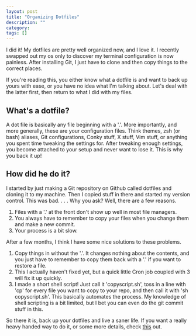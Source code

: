```yaml
---
layout: post
title: "Organizing Dotfiles"
description: ""
category: 
tags: []
---
```


I did it!  My dotfiles are pretty well organized now, and I love it.  I recently
swapped out my os only to discover my terminal configuration is now painless.
After installing Git, I just have to clone and then copy things to the correct
places. 

If you're reading this, you either know what a dotfile is and want to back up
yours with ease, or you have no idea what I'm talking about.  Let's deal with 
the latter first, then return to what I did with my files.

## What's a dotfile? ##
A dot file is basically any file beginning with a '.'.  More importantly, and
more generally, these are your configuration files.  Think themes, zsh (or bash)
aliases, Git configurations, Conky stuff, X stuff, Vim stuff, or anything you spent 
time tweaking the settings for.  After tweaking enough settings, you become
attached to your setup and never want to lose it.  This is why you back it up!

## How did he do it? ##
I started by just making a Git repository on Github called dotfiles and cloning
it to my machine.  Then I copied stuff in there and started my version control.
This was bad. . . .  Why you ask?  Well, there are a few reasons.
<ol>
<li>Files with a '.' at the front don't show up well in most file managers.</li>
<li>You always have to remember to copy your files when you change them and make 
a new commit. </li>
<li>Your process is a bit slow.</li>
</ol>

After a few months, I think I have some nice solutions to these problems.
<ol>
<li>Copy things in without the '.'.  It changes nothing about the contents, and 
you just have to remember to copy them back with a '.' if you want to restore 
a file.</li>
<li>This I actually haven't fixed yet, but a quick little Cron job coupled with 
3 will fix it up quickly.</li>
<li>I made a short shell script!  Just call it 'copyscript.sh', toss in a line 
with 'cp' for every file you want to copy to your repo, and then call it with 
'sh copyscript.sh'.  This basically automates the process.  My knowledge of 
shell scripting is a bit limited, but I bet you can even do the git commit 
stuff in this.</li>
</ol>

So there it is, back up your dotfiles and live a saner life.  If you want a 
really heavy handed way to do it, or some more details, check 
[this](http://www.ipreferjim.com/2012/01/dotfiles-backup-using-github/) out.
